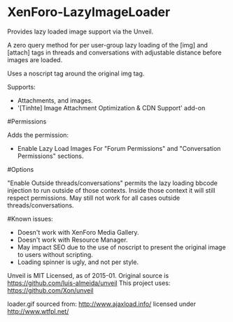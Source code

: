 XenForo-LazyImageLoader
======================

Provides lazy loaded image support via the Unveil.

A zero query method for per user-group lazy loading of the [img] and [attach] tags in threads and conversations with adjustable distance before images are loaded.

Uses a noscript tag around the original img tag.

Supports:
- Attachments, and images.
- '[Tinhte] Image Attachment Optimization & CDN Support' add-on

#Permissions

Adds the permission:
- Enable Lazy Load Images
For "Forum Permissions" and "Conversation Permissions" sections.



#Options

"Enable Outside threads/conversations" permits the lazy loading bbcode injection to run outside of those contexts. Inside those context it will still respect permissions.
May still not work for all cases outside threads/conversations.

#Known issues:

- Doesn't work with XenForo Media Gallery.
- Doesn't work with Resource Manager.
- May impact SEO due to the use of noscript to present the original image to users without scripting.
- Loading spinner is ugly, and not per style.


Unveil is MIT Licensed, as of 2015-01. 
Original source is https://github.com/luis-almeida/unveil
This project uses: https://github.com/Xon/unveil

loader.gif sourced from: http://www.ajaxload.info/ licensed under http://www.wtfpl.net/
